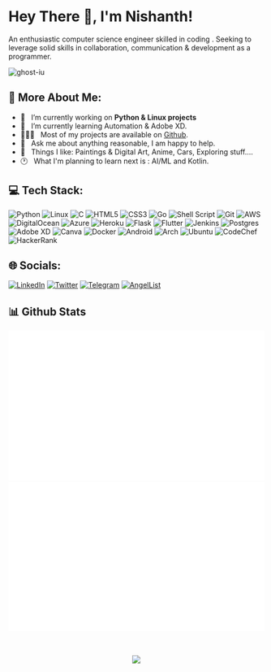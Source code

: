 # Hey There 👋, I'm Nishanth!


An enthusiastic computer science engineer skilled in coding . Seeking to leverage solid skills in collaboration, communication & development as a programmer.
<p align="left"> <img src="https://komarev.com/ghpvc/?username=Ghost-IU&label=PROFILE+VIEWS&color=0e75b6&color=blueviolet" alt="ghost-iu" />
<br/>


## 🧐 More About Me:

- 🔭 &nbsp; I’m currently working on **Python & Linux projects**
- 🌱 &nbsp; I’m currently learning Automation & Adobe XD.
- 👨🏻‍💻 &nbsp; Most of my projects are available on [Github](https://github.com/Ghost-IU?tab=repositories).
- 💬 &nbsp; Ask me about anything reasonable, I am happy to help.
- 💜 &nbsp; Things I like: Paintings & Digital Art, Anime, Cars, Exploring stuff....
- 🕐 &nbsp; What I'm planning to learn next is : AI/ML and Kotlin.

## 💻 Tech Stack:
![Python](https://img.shields.io/badge/python-3670A0?style=for-the-badge&logo=python&logoColor=ffdd54) ![Linux](https://img.shields.io/badge/Linux-FCC624?style=for-the-badge&logo=linux&logoColor=black) ![C](https://img.shields.io/badge/c-%2300599C.svg?style=for-the-badge&logo=c&logoColor=white) ![HTML5](https://img.shields.io/badge/html5-%23E34F26.svg?style=for-the-badge&logo=html5&logoColor=white) ![CSS3](https://img.shields.io/badge/css3-%231572B6.svg?style=for-the-badge&logo=css3&logoColor=white) ![Go](https://img.shields.io/badge/go-%2300ADD8.svg?style=for-the-badge&logo=go&logoColor=white) ![Shell Script](https://img.shields.io/badge/shell_script-%23121011.svg?style=for-the-badge&logo=gnu-bash&logoColor=white) ![Git](https://img.shields.io/badge/git-%23F05033.svg?style=for-the-badge&logo=git&logoColor=white) ![AWS](https://img.shields.io/badge/AWS-%23FF9900.svg?style=for-the-badge&logo=amazon-aws&logoColor=white) ![DigitalOcean](https://img.shields.io/badge/DigitalOcean-%230167ff.svg?style=for-the-badge&logo=digitalOcean&logoColor=white) ![Azure](https://img.shields.io/badge/azure-%230072C6.svg?style=for-the-badge&logo=azure-devops&logoColor=white) ![Heroku](https://img.shields.io/badge/heroku-%23430098.svg?style=for-the-badge&logo=heroku&logoColor=white) ![Flask](https://img.shields.io/badge/flask-%23000.svg?style=for-the-badge&logo=flask&logoColor=white) ![Flutter](https://img.shields.io/badge/Flutter-%2302569B.svg?style=for-the-badge&logo=Flutter&logoColor=white) ![Jenkins](https://img.shields.io/badge/jenkins-%232C5263.svg?style=for-the-badge&logo=jenkins&logoColor=white) ![Postgres](https://img.shields.io/badge/postgres-%23316192.svg?style=for-the-badge&logo=postgresql&logoColor=white) ![Adobe XD](https://img.shields.io/badge/Adobe%20XD-470137?style=for-the-badge&logo=Adobe%20XD&logoColor=#FF61F6) ![Canva](https://img.shields.io/badge/Canva-%2300C4CC.svg?style=for-the-badge&logo=Canva&logoColor=white) ![Docker](https://img.shields.io/badge/docker-%230db7ed.svg?style=for-the-badge&logo=docker&logoColor=white) ![Android](https://img.shields.io/badge/Android-3DDC84?style=for-the-badge&logo=android&logoColor=white) ![Arch](https://img.shields.io/badge/Arch%20Linux-1793D1?logo=arch-linux&logoColor=fff&style=for-the-badge) ![Ubuntu](https://img.shields.io/badge/Ubuntu-E95420?style=for-the-badge&logo=ubuntu&logoColor=white) ![CodeChef](https://img.shields.io/badge/CodeChef-%23964B00.svg?style=for-the-badge&logo=CodeChef&logoColor=white) ![HackerRank](https://img.shields.io/badge/-Hackerrank-2EC866?style=for-the-badge&logo=HackerRank&logoColor=white)

## 🌐 Socials:
[![LinkedIn](https://img.shields.io/badge/linkedin-%230077B5.svg?style=for-the-badge&logo=linkedin&logoColor=white)](https://linkedin.com/in/nishanthm-2001) [![Twitter](https://img.shields.io/badge/Twitter-%231DA1F2.svg?style=for-the-badge&logo=Twitter&logoColor=white)](https://twitter.com/GhostBlade_xD) [![Telegram](https://img.shields.io/badge/Telegram-2CA5E0?style=for-the-badge&logo=telegram&logoColor=white)](https://t.me/GhostBlade_xD) [![AngelList](https://img.shields.io/badge/AngelList-%23D4D4D4.svg?style=for-the-badge&logo=AngelList&logoColor=black)](https://angel.co/u/nishanth-m-12)


## 📊 Github Stats
<a href='https://github.com/Ghost-IU/github-stats-transparent'>
  
![Stats Overview](https://raw.githubusercontent.com/Ghost-IU/github-stats-transparent/output/generated/overview.svg)
![Most Used Languages](https://raw.githubusercontent.com/Ghost-IU/github-stats-transparent/output/generated/languages.svg)


 <br>
  
<p align="center">
	<img width="40" src="https://github.githubassets.com/images/spinners/octocat-spinner-64.gif">

</a>

<br>
